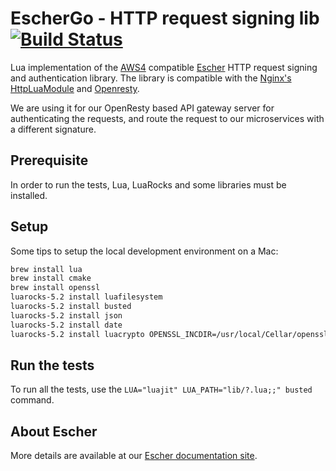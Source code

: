 EscherGo - HTTP request signing lib [![Build Status](https://travis-ci.org/emartech/escher-go.svg?branch=master)](https://travis-ci.org/emartech/escher-lua)
===================================

Lua implementation of the [AWS4](http://docs.aws.amazon.com/general/latest/gr/sigv4_signing.html) compatible [Escher](https://github.com/emartech/escher) HTTP request signing and authentication library. The library is compatible with the [Nginx's HttpLuaModule](http://wiki.nginx.org/HttpLuaModule) and [Openresty](http://openresty.org/).

We are using it for our OpenResty based API gateway server for authenticating the requests, and route the request to our microservices with a different signature.

Prerequisite
------------

In order to run the tests, Lua, LuaRocks and some libraries must be installed.

Setup
-----

Some tips to setup the local development environment on a Mac:

```bash
brew install lua
brew install cmake
brew install openssl
luarocks-5.2 install luafilesystem
luarocks-5.2 install busted
luarocks-5.2 install json
luarocks-5.2 install date
luarocks-5.2 install luacrypto OPENSSL_INCDIR=/usr/local/Cellar/openssl/1.0.2c/include
```



Run the tests
-------------

To run all the tests, use the `LUA="luajit" LUA_PATH="lib/?.lua;;" busted` command.

About Escher
------------

More details are available at our [Escher documentation site](http://escherauth.io/).
